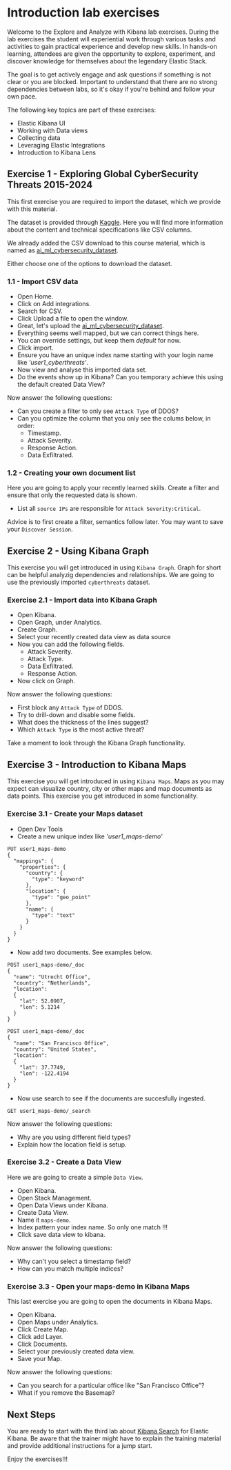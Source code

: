 # Introduction lab exercises

Welcome to the Explore and Analyze with Kibana lab exercises. During the lab exercises the student will experiential work through various tasks and activities to gain practical experience and develop new skills. In hands-on learning, attendees are given the opportunity to explore, experiment, and discover knowledge for themselves about the legendary Elastic Stack.

The goal is to get actively engage and ask questions if something is not clear or you are blocked. Important to understand that there are no strong dependencies between labs, so it's okay if you're behind and follow your own pace.

The following key topics are part of these exercises:

- Elastic Kibana UI
- Working with Data views
- Collecting data
- Leveraging Elastic Integrations
- Introduction to Kibana Lens


## Exercise 1 - Exploring Global CyberSecurity Threats 2015-2024

This first exercise you are required to import the dataset, which we provide with this material.

The dataset is provided through [Kaggle](https://www.kaggle.com/datasets/hassaneskikri/ai-enhanced-cybersecurity-events-dataset). Here you will find more information about the content and technical specifications like CSV columns.

We already added the CSV download to this course material, which is named as [ai_ml_cybersecurity_dataset](./content/ai_ml_cybersecurity_dataset.csv).

Either choose one of the options to download the dataset.

### 1.1 - Import CSV data

- Open Home.
- Click on Add integrations.
- Search for CSV.
- Click Upload a file to open the window.
- Great, let's upload the [ai_ml_cybersecurity_dataset](./content/ai_ml_cybersecurity_dataset.csv).
- Everything seems well mapped, but we can correct things here.
- You can override settings, but keep them *default* for now.
- Click import.
- Ensure you have an unique index name starting with your login name like *'user1_cyberthreats'*.
- Now view and analyse this imported data set. 
- Do the events show up in Kibana? Can you temporary achieve this using the default created Data View?

Now answer the following questions:
- Can you create a filter to only see `Attack Type` of DDOS?
- Can you optimize the column that you only see the colums below, in order:
    - Timestamp.
    - Attack Severity.
    - Response Action.
    - Data Exfiltrated.

### 1.2 - Creating your own document list

Here you are going to apply your recently learned skills. Create a filter and ensure that only the requested data is shown.

- List all `source IPs` are responsible for `Attack Severity:Critical`.

Advice is to first create a filter, semantics follow later. You may want to save your `Discover Session`.

## Exercise 2 - Using Kibana Graph

This exercise you will get introduced in using `Kibana Graph`. Graph for short can be helpful analyzig dependencies and relationships. We are going to use the previously imported `cyberthreats` dataset.

### Exercise 2.1 - Import data into Kibana Graph

- Open Kibana.
- Open Graph, under Analytics.
- Create Graph.
- Select your recently created data view as data source
- Now you can add the following fields.
    - Attack Severity.
    - Attack Type.
    - Data Exfiltrated.
    - Response Action.
- Now click on Graph.

Now answer the following questions:
- First block any `Attack Type` of DDOS.
- Try to drill-down and disable some fields.
- What does the thickness of the lines suggest?
- Which `Attack Type` is the most active threat?

Take a moment to look through the Kibana Graph functionality.

## Exercise 3 - Introduction to Kibana Maps

This exercise you will get introduced in using `Kibana Maps`. Maps as you may expect can visualize country, city or other maps and map documents as data points. This exercise you get introduced in some functionality.

### Exercise 3.1 - Create your Maps dataset

- Open Dev Tools
- Create a new unique index like *'user1_maps-demo'*

```
PUT user1_maps-demo
{
  "mappings": {
    "properties": {
      "country": {
        "type": "keyword"
      },
      "location": {
        "type": "geo_point"
      },
      "name": {
        "type": "text"
      }
    }
  }
}
```
- Now add two documents. See examples below.

```
POST user1_maps-demo/_doc
{
  "name": "Utrecht Office",
  "country": "Netherlands",
  "location": 
  {
    "lat": 52.0907,
    "lon": 5.1214
  }
}

POST user1_maps-demo/_doc
{
  "name": "San Francisco Office",
  "country": "United States",
  "location": 
  {
    "lat": 37.7749,
    "lon": -122.4194
  }
}
```
- Now use search to see if the documents are succesfully ingested.

```
GET user1_maps-demo/_search
```

Now answer the following questions:
- Why are you using different field types?
- Explain how the location field is setup.

### Exercise 3.2 - Create a Data View

 Here we are going to create a simple `Data View`. 

 - Open Kibana.
 - Open Stack Management.
 - Open Data Views under Kibana.
 - Create Data View.
 - Name it `maps-demo`.
 - Index pattern your index name. So only one match !!!
 - Click save data view to kibana.

Now answer the following questions:
- Why can't you select a timestamp field?
- How can you match multiple indices?


### Exercise 3.3 - Open your maps-demo in Kibana Maps

This last exercise you are going to open the documents in Kibana Maps.

- Open Kibana.
- Open Maps under Analytics.
- Click Create Map.
- Click add Layer.
- Click Documents.
- Select your previously created data view.
- Save your Map.

Now answer the following questions:
- Can you search for a particular office like "San Francisco Office"?
- What if you remove the Basemap?

## Next Steps

You are ready to start with the third lab about [Kibana Search](../03-KibanaSearch/README.md) for Elastic Kibana. Be aware that the trainer might have to explain the training material and provide additional instructions for a jump start.

Enjoy the exercises!!!
